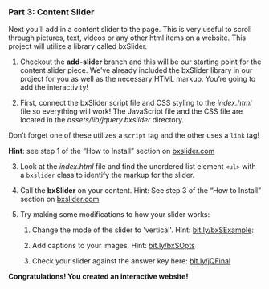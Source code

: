 ### Part 3:  Content Slider

Next you'll add in a content slider to the page.  This is very useful to scroll through pictures, text, videos or any other html items on a website.  This project will utilize a library called bxSlider.

1. Checkout the **add-slider** branch and this will be our starting point for the content slider piece.  We’ve already included the bxSlider library in our project for you as well as the necessary HTML markup.  You’re going to add the interactivity!

2. First, connect the bxSlider script file and CSS styling to the _index.html_ file so everything will work!  The JavaScript file and the CSS file are located in the _assets/lib/jquery.bxslider_ directory.  

Don’t forget one of these utilizes a `script` tag and the other uses a `link` tag!

**Hint**: see step 1 of the “How to Install” section on [bxslider.com](http://bxslider.com)

3. Look at the _index.html_ file and find the unordered list element `<ul>` with a `bxslider` class to identify the markup for the slider.

4. Call the **bxSlider** on your content.  Hint: See step 3 of  the “How to Install” section on [bxslider.com](http://bxslider.com/)

5. Try making some modifications to how your slider works:

   1. Change the mode of the slider to 'vertical'. Hint: [bit.ly/bxSExample](http://bit.ly/bxSExample):
   2. Add captions to your images. Hint: [bit.ly/bxSOpts](http://bit.ly/bxSOpts)

   3. Check your slider against the answer key here: [bit.ly/jQFinal](http://bit.ly/jQFinal)

**Congratulations!  You created an interactive website!**
